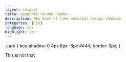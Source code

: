 ```yaml
---
layout: snippet
title: Generate random number
description: Who does'nt like material design shadows
categories: [CSS]
language: css
highlight: css
---
```

.card {
  box-shadow: 0 4px 8px -8px #444;
  border: 0px;
}
<!--more-->

This is not that